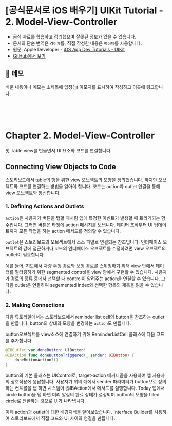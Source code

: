# [공식문서로 iOS 배우기] UIKit Tutorial - 2. Model-View-Controller

- 공식 자료를 학습하고 정리했으며 잘못된 정보가 있을 수 있습니다.
- 문서의 단순 번역은 `경어체`를, 직접 작성한 내용은 `평어체`를 사용합니다.
- 원문: Apple Developer - [iOS App Dev Tutorials - UIKit](https://developer.apple.com/tutorials/app-dev-training)
- [GitHub에서 보기](https://github.com/KyungminLeeDev/learning-with-apple-official-resources)

## 📌 메모

배운 내용이나 메모는 소제목에 압정(`📌`) 이모지를 표시하여 작성하고 이곳에 링크합니다.



<br/><br/><br/>



# Chapter 2. Model-View-Controller

첫 Table view를 만들면서 UI 요소와 코드를 연결합니다.

## Connecting View Objects to Code

스토리보드에서 table의 행을 위한 view 오브젝트의 모양을 정의했습니다. 하지만 오브젝트와 코드를 연결하는 방법을 알아야 합니다. 코드는 action과 outlet 연결을 통해  view 오브젝트와 통신합니다.

### 1. Defining Actions and Outlets

`action`은 사용자가 버튼을 탭할 때처럼 앱에 특정한 이벤트가 발생할 때 트리거되는 함수입니다. 그러면 버튼은 타겟에 action 메시지를 보냅니다. 데이터 조작부터 UI 업데이트까지 모든 작업을 하는 action 메서드를 정의할 수 있습니다.  
  
`outlet`은 스토리보드의 오브젝트에서 소스 파일로 연결되는 참조입니다. 인터페이스 오브젝트의 값에 접근하거나 코드의 인터페이스 오브젝트를 수정하려면 view 오브젝트의 outlet이 필요합니다.  
  
예를 들어, 지도에서 차량 주행 경로와 보행 경로를 스위칭하기 위해 view 안에서 데이터를 필터링하기 위한 segmented control을 view 안에서 구현할 수 있습니다. 사용자가 경로의 종류 중에서 선택할 때 control이 알려주는 action을 연결할 수 있습니다. 그 다음 outlet은 연결하여 segemented index와 선택한 항목의 제목을 읽을 수 있습니다.

### 2. Making Connections

다음 튜토리얼에서는 스토리보드에서 reminder list cell의 button을 참조하는 outlet을 만듭니다. button의 상태와 모양을 변경하는 `action`도 만듭니다.  
  
button오브젝트를 view소스에 연결하기 위해 ReminderListCell 클래스에 다음 코드를 추가합니다.

~~~swift
@IBOutlet var doneButton: UIButton!
@IBAction func doneButtonTriggered(_ sender: UIButton) {
    doneButtonAction?()
}
~~~

button의 기본 클래스는 UIControl로, target-action 메커니즘을 사용하여 앱 사용자의 상호작용에 응답합니다. 사용자가 위의 예에서 sender 파라미터가 button으로 정의하는 컨트롤을 탭 하면 시스템이 @IBAction에서 메서드를 실행합니다. Today 앱에서 circle button을 탭 하면 미리 알림의 완료 상태가 설정되며 button의 모양을 filled circle로 전환하는 것으로 UI가 나타냅니다.  

이제 action과 outlet에 대한 배경지식을 알아보았습니다. Interface Builder를 사용하여 스토리보드에서 직접 코드와 UI 사이의 연결을 만듭니다.
